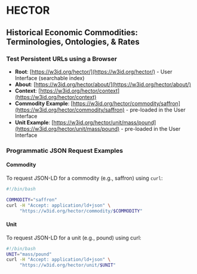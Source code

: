 # HECTOR
## Historical Economic Commodities: Terminologies, Ontologies, & Rates

### Test Persistent URLs using a Browser

- **Root**: [https://w3id.org/hector/](https://w3id.org/hector/) - User Interface (searchable index)
- **About**: [https://w3id.org/hector/about/](https://w3id.org/hector/about/)
- **Context**: [https://w3id.org/hector/context](https://w3id.org/hector/context)
- **Commodity Example**: [https://w3id.org/hector/commodity/saffron](https://w3id.org/hector/commodity/saffron) - pre-loaded in the User Interface
- **Unit Example**: [https://w3id.org/hector/unit/mass/pound](https://w3id.org/hector/unit/mass/pound) - pre-loaded in the User Interface

### Programmatic JSON Request Examples

#### Commodity

To request JSON-LD for a commodity (e.g., saffron) using `curl`:

```bash
#!/bin/bash

COMMODITY="saffron"
curl -H "Accept: application/ld+json" \
     "https://w3id.org/hector/commodity/$COMMODITY"

```

#### Unit

To request JSON-LD for a unit (e.g., pound) using curl:

```bash
#!/bin/bash
UNIT="mass/pound"
curl -H "Accept: application/ld+json" \
     "https://w3id.org/hector/unit/$UNIT"

```
